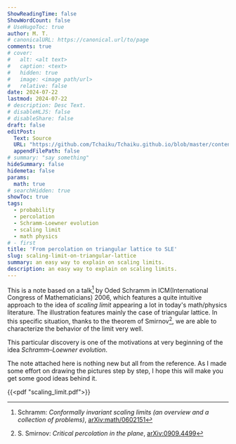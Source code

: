 ```yaml
---
ShowReadingTime: false
ShowWordCount: false
# UseHugoToc: true
author: M. T.
# canonicalURL: https://canonical.url/to/page
comments: true
# cover:
#   alt: <alt text>
#   caption: <text>
#   hidden: true
#   image: <image path/url>
#   relative: false
date: 2024-07-22
lastmod: 2024-07-22
# description: Desc Text.
# disableHLJS: false
# disableShare: false
draft: false
editPost:
  Text: Source
  URL: "https://github.com/Tchaiku/Tchaiku.github.io/blob/master/content/math/From%20percolation%20on%20triangular%20lattice%20to%20SLE/scaling_limit.pdf"
  appendFilePath: false
# summary: "say something"
hideSummary: false
hidemeta: false
params:
  math: true
# searchHidden: true
showToc: true
tags:
  - probability
  - percolation
  - Schramm-Loewner evolution
  - scaling limit
  - math physics
# - first
title: 'From percolation on triangular lattice to SLE'
slug: scaling-limit-on-triangular-lattice
summary: an easy way to explain on scaling limits.
description: an easy way to explain on scaling limits.
---
```


This is a note based on a talk[^1] by Oded Schramm in ICM(International Congress of Mathematicians) 2006, which features a quite intuitive approach to the idea of *scaling limit* appearing a lot in today's math/physics literature. The illustration features mainly the case of triangular lattice. In this specific situation, thanks to the theorem of Smirnov[^2], we are able to characterize the behavior of the limit very well. 

This particular discovery is one of the motivations at very beginning of the idea *Schramm–Loewner evolution*.

The note attached here is nothing new but all from the reference. As I made some effort on drawing the pictures step by step, I hope this will make you get some good ideas behind it.

{{<pdf "scaling_limit.pdf">}}


[^1]: Schramm: *Conformally invariant scaling limits (an overview and a collection of problems)*, [arXiv:math/0602151](https://arxiv.org/abs/math/0602151)

[^2]: S. Smirnov: *Critical percolation in the plane*, [arXiv:0909.4499](https://arxiv.org/abs/0909.4499)